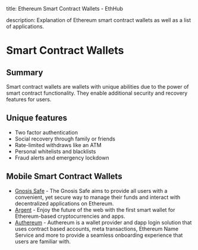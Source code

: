 title: Ethereum Smart Contract Wallets - EthHub

description: Explanation of Ethereum smart contract wallets as well as a list of applications.

# Smart Contract Wallets

## Summary

Smart contract wallets are wallets with unique abilities due to the power of smart contract functionality. They enable additional security and recovery features for users.

## Unique features

* Two factor authentication
* Social recovery through family or friends
* Rate-limited withdraws like an ATM
* Personal whitelists and blacklists
* Fraud alerts and emergency lockdown

## Mobile Smart Contract Wallets

* [Gnosis Safe](https://safe.gnosis.io/) - The Gnosis Safe aims to provide all users with a convenient, yet secure way to manage their funds and interact with decentralized applications on Ethereum.
* [Argent](https://www.argent.xyz/) - Enjoy the future of the web with the first smart wallet for Ethereum-based cryptocurrencies and apps.
* [Authereum](https://authereum.org/) - Authereum is a wallet provider and dapp login solution that uses contract based accounts, meta transactions, Ethereum Name Service and more to provide a seamless onboarding experience that users are familiar with.
